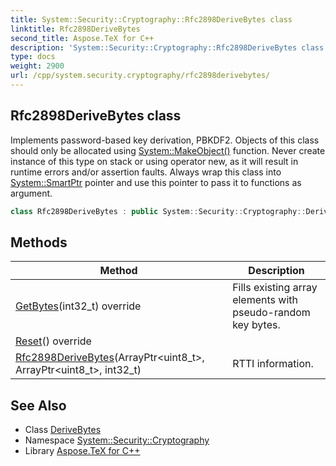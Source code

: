```yaml
---
title: System::Security::Cryptography::Rfc2898DeriveBytes class
linktitle: Rfc2898DeriveBytes
second_title: Aspose.TeX for C++
description: 'System::Security::Cryptography::Rfc2898DeriveBytes class. Implements password-based key derivation, PBKDF2. Objects of this class should only be allocated using System::MakeObject() function. Never create instance of this type on stack or using operator new, as it will result in runtime errors and/or assertion faults. Always wrap this class into System::SmartPtr pointer and use this pointer to pass it to functions as argument in C++.'
type: docs
weight: 2900
url: /cpp/system.security.cryptography/rfc2898derivebytes/
---
```

## Rfc2898DeriveBytes class


Implements password-based key derivation, PBKDF2. Objects of this class should only be allocated using [System::MakeObject()](../../system/makeobject/) function. Never create instance of this type on stack or using operator new, as it will result in runtime errors and/or assertion faults. Always wrap this class into [System::SmartPtr](../../system/smartptr/) pointer and use this pointer to pass it to functions as argument.

```cpp
class Rfc2898DeriveBytes : public System::Security::Cryptography::DeriveBytes
```

## Methods

| Method | Description |
| --- | --- |
| [GetBytes](./getbytes/)(int32_t) override | Fills existing array elements with pseudo-random key bytes. |
| [Reset](./reset/)() override |  |
| [Rfc2898DeriveBytes](./rfc2898derivebytes/)(ArrayPtr\<uint8_t\>, ArrayPtr\<uint8_t\>, int32_t) | RTTI information. |
## See Also

* Class [DeriveBytes](../derivebytes/)
* Namespace [System::Security::Cryptography](../)
* Library [Aspose.TeX for C++](../../)
